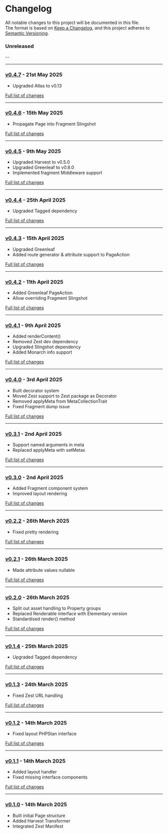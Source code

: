 # Changelog

All notable changes to this project will be documented in this file.<br>
The format is based on [Keep a Changelog](https://keepachangelog.com/en/1.0.0/),
and this project adheres to [Semantic Versioning](https://semver.org/spec/v2.0.0.html).

### Unreleased
--

---

### [v0.4.7](https://github.com/decodelabs/horizon/commits/v0.4.7) - 21st May 2025

- Upgraded Atlas to v0.13

[Full list of changes](https://github.com/decodelabs/horizon/compare/v0.4.6...v0.4.7)

---

### [v0.4.6](https://github.com/decodelabs/horizon/commits/v0.4.6) - 15th May 2025

- Propagate Page into Fragment Slingshot

[Full list of changes](https://github.com/decodelabs/horizon/compare/v0.4.5...v0.4.6)

---

### [v0.4.5](https://github.com/decodelabs/horizon/commits/v0.4.5) - 9th May 2025

- Upgraded Harvest to v0.5.0
- Upgraded Greenleaf to v0.8.0
- Implemented fragment Middleware support

[Full list of changes](https://github.com/decodelabs/horizon/compare/v0.4.4...v0.4.5)

---

### [v0.4.4](https://github.com/decodelabs/horizon/commits/v0.4.4) - 25th April 2025

- Upgraded Tagged dependency

[Full list of changes](https://github.com/decodelabs/horizon/compare/v0.4.3...v0.4.4)

---

### [v0.4.3](https://github.com/decodelabs/horizon/commits/v0.4.3) - 15th April 2025

- Upgraded Greenleaf
- Added route generator & attribute support to PageAction

[Full list of changes](https://github.com/decodelabs/horizon/compare/v0.4.2...v0.4.3)

---

### [v0.4.2](https://github.com/decodelabs/horizon/commits/v0.4.2) - 11th April 2025

- Added Greenleaf PageAction
- Allow overriding Fragment Slingshot

[Full list of changes](https://github.com/decodelabs/horizon/compare/v0.4.1...v0.4.2)

---

### [v0.4.1](https://github.com/decodelabs/horizon/commits/v0.4.1) - 9th April 2025

- Added renderContent()
- Removed Zest dev dependency
- Upgraded Slingshot dependency
- Added Monarch info support

[Full list of changes](https://github.com/decodelabs/horizon/compare/v0.4.0...v0.4.1)

---

### [v0.4.0](https://github.com/decodelabs/horizon/commits/v0.4.0) - 3rd April 2025

- Built decorator system
- Moved Zest support to Zest package as Decorator
- Removed applyMeta from MetaCollectionTrait
- Fixed Fragment dump issue

[Full list of changes](https://github.com/decodelabs/horizon/compare/v0.3.1...v0.4.0)

---

### [v0.3.1](https://github.com/decodelabs/horizon/commits/v0.3.1) - 2nd April 2025

- Support named arguments in meta
- Replaced applyMeta with setMetas

[Full list of changes](https://github.com/decodelabs/horizon/compare/v0.3.0...v0.3.1)

---

### [v0.3.0](https://github.com/decodelabs/horizon/commits/v0.3.0) - 2nd April 2025

- Added Fragment component system
- Improved layout rendering

[Full list of changes](https://github.com/decodelabs/horizon/compare/v0.2.2...v0.3.0)

---

### [v0.2.2](https://github.com/decodelabs/horizon/commits/v0.2.2) - 26th March 2025

- Fixed pretty rendering

[Full list of changes](https://github.com/decodelabs/horizon/compare/v0.2.1...v0.2.2)

---

### [v0.2.1](https://github.com/decodelabs/horizon/commits/v0.2.1) - 26th March 2025

- Made attribute values nullable

[Full list of changes](https://github.com/decodelabs/horizon/compare/v0.2.0...v0.2.1)

---

### [v0.2.0](https://github.com/decodelabs/horizon/commits/v0.2.0) - 26th March 2025

- Split out asset handling to Property groups
- Replaced Renderable interface with Elementary version
- Standardised render() method

[Full list of changes](https://github.com/decodelabs/horizon/compare/v0.1.4...v0.2.0)

---

### [v0.1.4](https://github.com/decodelabs/horizon/commits/v0.1.4) - 25th March 2025

- Upgraded Tagged dependency

[Full list of changes](https://github.com/decodelabs/horizon/compare/v0.1.3...v0.1.4)

---

### [v0.1.3](https://github.com/decodelabs/horizon/commits/v0.1.3) - 24th March 2025

- Fixed Zest URL handling

[Full list of changes](https://github.com/decodelabs/horizon/compare/v0.1.2...v0.1.3)

---

### [v0.1.2](https://github.com/decodelabs/horizon/commits/v0.1.2) - 14th March 2025

- Fixed layout PHPStan interface

[Full list of changes](https://github.com/decodelabs/horizon/compare/v0.1.1...v0.1.2)

---

### [v0.1.1](https://github.com/decodelabs/horizon/commits/v0.1.1) - 14th March 2025

- Added layout handler
- Fixed missing interface components

[Full list of changes](https://github.com/decodelabs/horizon/compare/v0.1.0...v0.1.1)

---

### [v0.1.0](https://github.com/decodelabs/horizon/commits/v0.1.0) - 14th March 2025

- Built initial Page structure
- Added Harvest Transformer
- Integrated Zest Manifest
